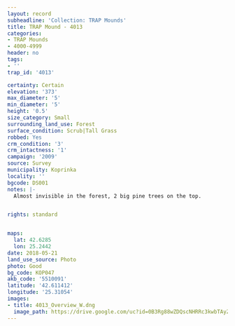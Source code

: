 ```yaml
---
layout: record
subheadline: 'Collection: TRAP Mounds'
title: TRAP Mound - 4013
categories:
- TRAP Mounds
- 4000-4999
header: no
tags:
- ''
trap_id: '4013'

certainty: Certain
elevation: '373'
max_diameter: '5'
min_diameter: '5'
height: '0.5'
size_category: Small
surrounding_land_use: Forest
surface_condition: Scrub|Tall Grass
robbed: Yes
crm_condition: '3'
crm_intactness: '1'
campaign: '2009'
source: Survey
municipality: Koprinka
locality: ''
bgcode: DS001
notes: |-
  Almost invisible in the forest, 2 big pine trees on the top.


rights: standard


maps:
  lat: 42.6285
  lon: 25.2442
date: 2018-05-21
land_use_source: Photo
photo: Good
bg_code: КОР047
akb_code: '5510091'
latitude: '42.611412'
longitude: '25.31054'
images:
- title: 4013_Overview_W.dng
  image_path: https://drive.google.com/uc?id=0B3Rg88wZDQscNHRRc3kwbTAyZ3c
---
```

